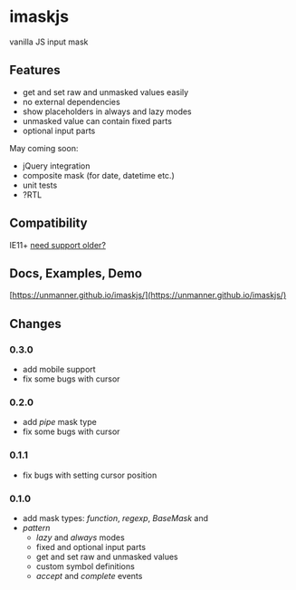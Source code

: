 # imaskjs
vanilla JS input mask

## Features
* get and set raw and unmasked values easily
* no external dependencies
* show placeholders in always and lazy modes
* unmasked value can contain fixed parts
* optional input parts

May coming soon:

* jQuery integration
* composite mask (for date, datetime etc.)
* unit tests
* ?RTL

## Compatibility
IE11+ [need support older?](https://unmanner.github.io/imaskjs/#under-the-hood)

## Docs, Examples, Demo
[https://unmanner.github.io/imaskjs/](https://unmanner.github.io/imaskjs/)

## Changes

### 0.3.0
* add mobile support
* fix some bugs with cursor

### 0.2.0
* add _pipe_ mask type
* fix some bugs with cursor

### 0.1.1
* fix bugs with setting cursor position

### 0.1.0
* add mask types: _function_, _regexp_, _BaseMask_ and
* _pattern_
  * _lazy_ and _always_ modes
  * fixed and optional input parts
  * get and set raw and unmasked values
  * custom symbol definitions
  * _accept_ and _complete_ events
